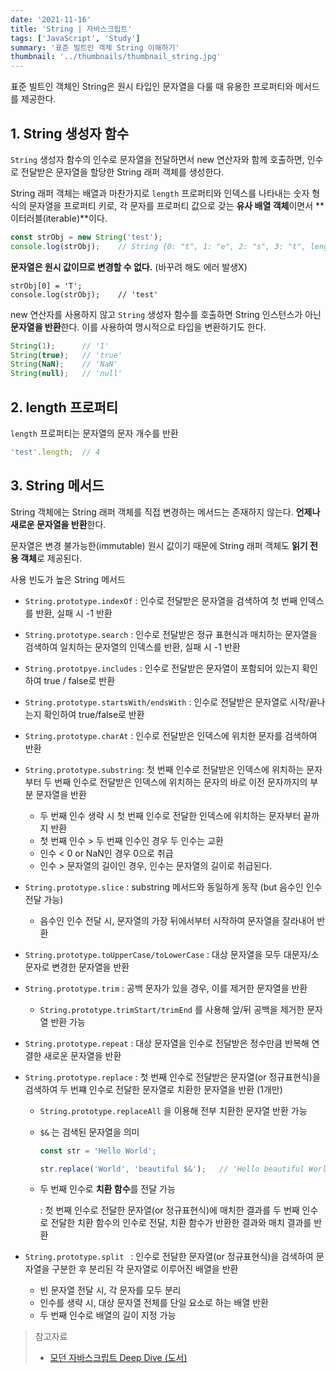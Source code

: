```yaml
---
date: '2021-11-16'
title: 'String | 자바스크립트'
tags: ['JavaScript', 'Study']
summary: '표준 빌트인 객체 String 이해하기'
thumbnail: '../thumbnails/thumbnail_string.jpg'
---
```


표준 빌트인 객체인 String은 원시 타입인 문자열을 다룰 때 유용한 프로퍼티와 메서드를 제공한다.



## 1. String 생성자 함수

`String` 생성자 함수의 인수로 문자열을 전달하면서 new 연산자와 함께 호출하면, 인수로 전달받은 문자열을 할당한 String 래퍼 객체를 생성한다.

String 래퍼 객체는 배열과 마찬가지로 `length` 프로퍼티와 인덱스를 나타내는 숫자 형식의 문자열을 프로퍼티 키로, 각 문자를 프로퍼티 값으로 갖는 **유사 배열 객체**이면서 **이터러블(iterable)**이다.

```js
const strObj = new String('test');
console.log(strObj);	// String {0: "t", 1: "e", 2: "s", 3: "t", length: 4}
```



**문자열은 원시 값이므로 변경할 수 없다.** (바꾸려 해도 에러 발생X)

```
strObj[0] = 'T';
console.log(strObj);	// 'test'
```



new 연산자를 사용하지 않고 `String` 생성자 함수를 호출하면 String 인스턴스가 아닌 **문자열을 반환**한다. 이를 사용하여 명시적으로 타입을 변환하기도 한다.

```js
String(1);		// '1'
String(true);	// 'true'
String(NaN);	// 'NaN'
String(null);	// 'null'
```



## 2. length 프로퍼티

`length` 프로퍼티는 문자열의 문자 개수를 반환

```js
'test'.length;	// 4
```



## 3. String 메서드

String 객체에는 String 래퍼 객체를 직접 변경하는 메서드는 존재하지 않는다. **언제나 새로운 문자열을 반환**한다.

문자열은 변경 불가능한(immutable) 원시 값이기 때문에 String 래퍼 객체도 **읽기 전용 객체**로 제공된다.

사용 빈도가 높은 String 메서드

- `String.prototype.indexOf` : 인수로 전달받은 문자열을 검색하여 첫 번째 인덱스를 반환, 실패 시 -1 반환
- `String.prototype.search` : 인수로 전달받은 정규 표현식과 매치하는 문자열을 검색하여 일치하는 문자열의 인덱스를 반환, 실패 시 -1 반환

- `String.prototpye.includes` : 인수로 전달받은 문자열이 포함되어 있는지 확인하여 true / false로 반환
- `String.prototype.startsWith/endsWith` : 인수로 전달받은 문자열로 시작/끝나는지 확인하여 true/false로 반환
- `String.prototype.charAt` : 인수로 전달받은 인덱스에 위치한 문자를 검색하여 반환
- `String.prototype.substring`: 첫 번째 인수로 전달받은 인덱스에 위치하는 문자부터 두 번째 인수로 전달받은 인덱스에 위치하는 문자의 바로 이전 문자까지의 부분 문자열을 반환
  - 두 번째 인수 생략 시 첫 번째 인수로 전달한 인덱스에 위치하는 문자부터 끝까지 반환
  - 첫 번째 인수 > 두 번째 인수인 경우 두 인수는 교환
  - 인수 < 0 or NaN인 경우 0으로 취급
  - 인수 > 문자열의 길이인 경우, 인수는 문자열의 길이로 취급된다.

- `String.prototype.slice` : substring 메서드와 동일하게 동작 (but 음수인 인수 전달 가능)
  - 음수인 인수 전달 시, 문자열의 가장 뒤에서부터 시작하여 문자열을 잘라내어 반환

- `String.prototype.toUpperCase/toLowerCase` : 대상 문자열을 모두 대문자/소문자로 변경한 문자열을 반환

- `String.prototype.trim` : 공백 문자가 있을 경우, 이를 제거한 문자열을 반환
  - `String.prototype.trimStart/trimEnd` 를 사용해 앞/뒤 공백을 제거한 문자열 반환 가능

- `String.prototype.repeat` : 대상 문자열을 인수로 전달받은 정수만큼 반복해 연결한 새로운 문자열을 반환

- `String.prototype.replace` : 첫 번째 인수로 전달받은 문자열(or 정규표현식)을 검색하여 두 번쨰 인수로 전달한 문자열로 치환한 문자열을 반환 (1개만)

  - `String.prototype.replaceAll` 을 이용해 전부 치환한 문자열 반환 가능

  - `$&` 는 검색된 문자열을 의미

    ```js
    const str = 'Hello World';
    
    str.replace('World', 'beautiful $&');	// 'Hello beautiful World'
    ```

  - 두 번째 인수로 **치환 함수**를 전달 가능

    : 첫 번째 인수로 전달한 문자열(or 정규표현식)에 매치한 결과를 두 번째 인수로 전달한 치환 함수의 인수로 전달, 치환 함수가 반환한 결과와 매치 결과를 반환

- `String.prototype.split ` : 인수로 전달한 문자열(or 정규표현식)을 검색하여 문자열을 구분한 후 분리된 각 문자열로 이루어진 배열을 반환

  - 빈 문자열 전달 시, 각 문자를 모두 분리
  - 인수를 생략 시, 대상 문자열 전체를 단일 요소로 하는 배열 반환
  - 두 번째 인수로 배열의 길이 지정 가능





> 참고자료
>
> - [모던 자바스크립트 Deep Dive (도서)](http://www.yes24.com/Product/Goods/92742567)

